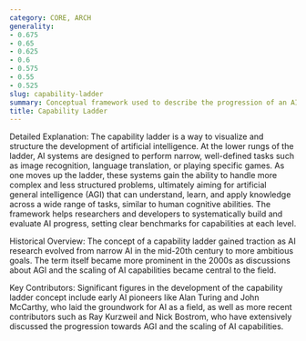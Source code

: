 ```yaml
---
category: CORE, ARCH
generality:
- 0.675
- 0.65
- 0.625
- 0.6
- 0.575
- 0.55
- 0.525
slug: capability-ladder
summary: Conceptual framework used to describe the progression of an AI system's abilities from simple, specific tasks to complex, general tasks.
title: Capability Ladder
---
```


Detailed Explanation: The capability ladder is a way to visualize and structure the development of artificial intelligence. At the lower rungs of the ladder, AI systems are designed to perform narrow, well-defined tasks such as image recognition, language translation, or playing specific games. As one moves up the ladder, these systems gain the ability to handle more complex and less structured problems, ultimately aiming for artificial general intelligence (AGI) that can understand, learn, and apply knowledge across a wide range of tasks, similar to human cognitive abilities. The framework helps researchers and developers to systematically build and evaluate AI progress, setting clear benchmarks for capabilities at each level.

Historical Overview: The concept of a capability ladder gained traction as AI research evolved from narrow AI in the mid-20th century to more ambitious goals. The term itself became more prominent in the 2000s as discussions about AGI and the scaling of AI capabilities became central to the field.

Key Contributors: Significant figures in the development of the capability ladder concept include early AI pioneers like Alan Turing and John McCarthy, who laid the groundwork for AI as a field, as well as more recent contributors such as Ray Kurzweil and Nick Bostrom, who have extensively discussed the progression towards AGI and the scaling of AI capabilities.